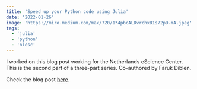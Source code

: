 ```yaml
---
title: 'Speed up your Python code using Julia'
date: '2022-01-26'
image: 'https://miro.medium.com/max/720/1*4pbcALDvrchxB1s72pD-mA.jpeg'
tags:
  - 'julia'
  - 'python'
  - 'nlesc'
---
```


I worked on this blog post working for the Netherlands eScience Center.
This is the second part of a three-part series.
Co-authored by Faruk Diblen.

Check the blog post [here](https://blog.esciencecenter.nl/speed-up-your-python-code-using-julia-f97a6c155630).
